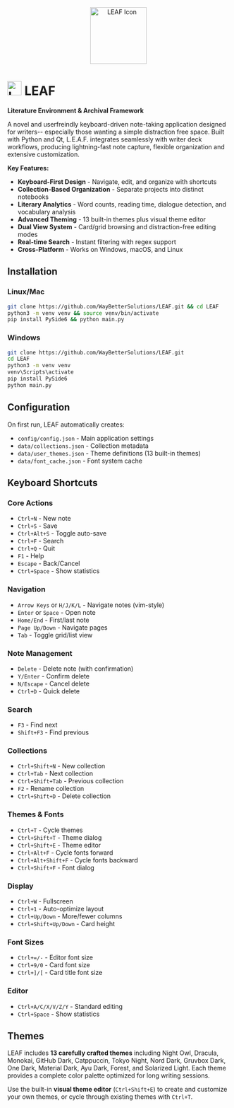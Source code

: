 <div align="center">
  <img src="assets/LEAFico.ico" width="128" height="128" alt="LEAF Icon">
</div>

# <img src="assets/LEAFico.ico" width="32" height="32" alt="LEAF Icon"> LEAF

**Literature Environment & Archival Framework**

A novel and userfreindly keyboard-driven note-taking application designed for writers-- especially those wanting a simple distraction free space. Built with Python and Qt, L.E.A.F. integrates seamlessly with writer deck workflows, producing lightning-fast note capture, flexible organization and extensive customization.

**Key Features:**
- **Keyboard-First Design** - Navigate, edit, and organize with shortcuts
- **Collection-Based Organization** - Separate projects into distinct notebooks
- **Literary Analytics** - Word counts, reading time, dialogue detection, and vocabulary analysis
- **Advanced Theming** - 13 built-in themes plus visual theme editor
- **Dual View System** - Card/grid browsing and distraction-free editing modes
- **Real-time Search** - Instant filtering with regex support
- **Cross-Platform** - Works on Windows, macOS, and Linux

## Installation

### Linux/Mac
```bash
git clone https://github.com/WayBetterSolutions/LEAF.git && cd LEAF
python3 -m venv venv && source venv/bin/activate
pip install PySide6 && python main.py
```

### Windows
```bash
git clone https://github.com/WayBetterSolutions/LEAF.git
cd LEAF
python3 -m venv venv
venv\Scripts\activate
pip install PySide6
python main.py
```

## Configuration

On first run, LEAF automatically creates:
- `config/config.json` - Main application settings
- `data/collections.json` - Collection metadata
- `data/user_themes.json` - Theme definitions (13 built-in themes)
- `data/font_cache.json` - Font system cache


## Keyboard Shortcuts

### Core Actions
- `Ctrl+N` - New note
- `Ctrl+S` - Save
- `Ctrl+Alt+S` - Toggle auto-save
- `Ctrl+F` - Search
- `Ctrl+Q` - Quit
- `F1` - Help
- `Escape` - Back/Cancel
- `Ctrl+Space` - Show statistics

### Navigation
- `Arrow Keys` or `H/J/K/L` - Navigate notes (vim-style)
- `Enter` or `Space` - Open note
- `Home/End` - First/last note
- `Page Up/Down` - Navigate pages
- `Tab` - Toggle grid/list view

### Note Management
- `Delete` - Delete note (with confirmation)
- `Y/Enter` - Confirm delete
- `N/Escape` - Cancel delete
- `Ctrl+D` - Quick delete

### Search
- `F3` - Find next
- `Shift+F3` - Find previous

### Collections
- `Ctrl+Shift+N` - New collection
- `Ctrl+Tab` - Next collection
- `Ctrl+Shift+Tab` - Previous collection
- `F2` - Rename collection
- `Ctrl+Shift+D` - Delete collection

### Themes & Fonts
- `Ctrl+T` - Cycle themes
- `Ctrl+Shift+T` - Theme dialog
- `Ctrl+Shift+E` - Theme editor
- `Ctrl+Alt+F` - Cycle fonts forward
- `Ctrl+Alt+Shift+F` - Cycle fonts backward
- `Ctrl+Shift+F` - Font dialog

### Display
- `Ctrl+W` - Fullscreen
- `Ctrl+1` - Auto-optimize layout
- `Ctrl+Up/Down` - More/fewer columns
- `Ctrl+Shift+Up/Down` - Card height

### Font Sizes
- `Ctrl+=/-` - Editor font size
- `Ctrl+9/0` - Card font size
- `Ctrl+]/[` - Card title font size

### Editor
- `Ctrl+A/C/X/V/Z/Y` - Standard editing
- `Ctrl+Space` - Show statistics

## Themes

LEAF includes **13 carefully crafted themes** including Night Owl, Dracula, Monokai, GitHub Dark, Catppuccin, Tokyo Night, Nord Dark, Gruvbox Dark, One Dark, Material Dark, Ayu Dark, Forest, and Solarized Light. Each theme provides a complete color palette optimized for long writing sessions.

Use the built-in **visual theme editor** (`Ctrl+Shift+E`) to create and customize your own themes, or cycle through existing themes with `Ctrl+T`.